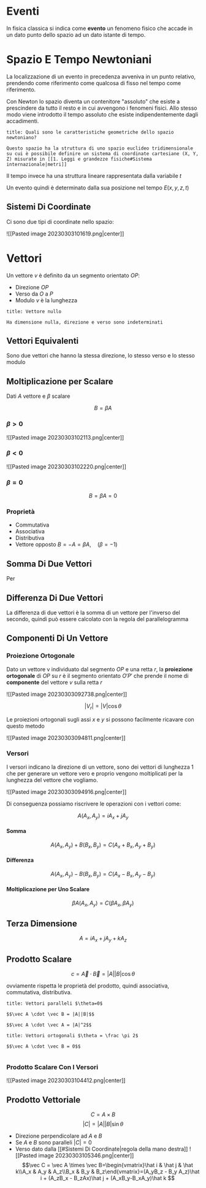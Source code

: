 # Eventi

In fisica classica si indica come __evento__ un fenomeno fisico che accade in un dato punto dello spazio ad un dato istante di tempo.

# Spazio E Tempo Newtoniani

La localizzazione di un evento in precedenza avveniva in un punto relativo, prendendo come riferimento come qualcosa di fisso nel tempo come riferimento.

Con Newton lo spazio diventa un contenitore "assoluto" che esiste a prescindere da tutto il resto e in cui avvengono i fenomeni fisici. Allo stesso modo viene introdotto il tempo assoluto che esiste indipendentemente dagli accadimenti.

```ad-question
title: Quali sono le caratteristiche geometriche dello spazio newtoniano?

Questo spazio ha la struttura di uno spazio euclideo tridimensionale su cui è possibile definire un sistema di coordinate cartesiane (X, Y, Z) misurate in [[1. Leggi e grandezze fisiche#Sistema internazionale|metri]]

```

Il tempo invece ha una struttura lineare rappresentata dalla variabile $t$

Un evento quindi è determinato dalla sua posizione nel tempo $E(x,y,z,t)$

## Sistemi Di Coordinate

Ci sono due tipi di coordinate nello spazio:

![[Pasted image 20230303101619.png|center]]

# Vettori

Un vettore $v$ è definito da un segmento orientato $OP$:

- Direzione $OP$
- Verso da $O$ a $P$
- Modulo $v$ è la lunghezza

```ad-info
title: Vettore nullo

Ha dimensione nulla, direzione e verso sono indeterminati

```

## Vettori Equivalenti

Sono due vettori che hanno la stessa direzione, lo stesso verso e lo stesso modulo

## Moltiplicazione per Scalare

Dati $A$ vettore e $\beta$ scalare

$$B=\beta A$$

### $\beta > 0$

![[Pasted image 20230303102113.png|center]]

### $\beta < 0$

![[Pasted image 20230303102220.png|center]]

### $\beta = 0$

$$B=\beta A = 0$$

### Proprietà

- Commutativa
- Associativa
- Distributiva
- Vettore opposto $B=-A=\beta A, \quad(\beta=-1)$

## Somma Di Due Vettori

Per

## Differenza Di Due Vettori

La differenza di due vettori è la somma di un vettore per l'inverso del secondo, quindi può essere calcolato con la regola del parallelogramma

## Componenti Di Un Vettore

### Proiezione Ortogonale

Dato un vettore v individuato dal segmento $OP$ e una retta $r$, la __proiezione ortogonale__ di $OP$ su $r$ è il segmento orientato $O'P'$ che prende il nome di __componente__ del vettore $v$ sulla retta $r$

![[Pasted image 20230303092738.png|center]]

$$|V_r|=|V|\cos \theta$$

Le proiezioni ortogonali sugli assi $x$ e $y$ si possono facilmente ricavare con questo metodo

![[Pasted image 20230303094811.png|center]]

### Versori

I versori indicano la direzione di un vettore, sono dei vettori di lunghezza 1 che per generare un vettore vero e proprio vengono moltiplicati per la lunghezza del vettore che vogliamo.

![[Pasted image 20230303094916.png|center]]

Di conseguenza possiamo riscrivere le operazioni con i vettori come:

$$A(A_x,A_y)=iA_x+jA_y$$

#### Somma

$$A(A_x,A_y) + B(B_x,B_y)=C(A_x+B_x,A_y + B_y)$$

#### Differenza

$$A(A_x,A_y) - B(B_x,B_y)=C(A_x-B_x,A_y - B_y)$$

#### Moltiplicazione per Uno Scalare

$$\beta A(A_x,A_y)=C(\beta A_x, \beta A_y)$$

## Terza Dimensione

$$A = i A_x + j A_y + k A_z$$

## Prodotto Scalare

$$c=\vec A \cdot \vec B = |A||B|\cos\theta$$

ovviamente rispetta le proprietà del prodotto, quindi associativa, commutativa, distributiva.

```ad-info
title: Vettori paralleli $\theta=0$

$$\vec A \cdot \vec B = |A||B|$$

$$\vec A \cdot \vec A = |A|^2$$

```
```ad-info
title: Vettori ortogonali $\theta = \frac \pi 2$

$$\vec A \cdot \vec B = 0$$


```

### Prodotto Scalare Con I Versori

![[Pasted image 20230303104412.png|center]]

## Prodotto Vettoriale

$$C=A \times B$$
$$|C|=|A||B|\sin \theta$$
- Direzione perpendicolare ad $A$ e $B$
- Se $A$ e $B$ sono paralleli $|C|=0$
- Verso dato dalla [[#Sistemi Di Coordinate|regola della mano destra]]
![[Pasted image 20230303105346.png|center]]
$$\vec C = \vec A \times \vec B=\begin{vmatrix}\hat i & \hat j & \hat k\\A_x & A_y & A_z\\B_x & B_y & B_z\end{vmatrix}=(A_yB_z - B_y A_z)\hat i + (A_zB_x - B_zAx)\hat j + (A_xB_y-B_xA_y)\hat k $$
